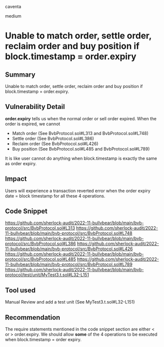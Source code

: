 caventa

medium

# Unable to match order, settle order, reclaim order and buy position if block.timestamp = order.expiry

## Summary
Unable to match order, settle order, reclaim order and buy position if block.timestamp = order.expiry.

## Vulnerability Detail

**order.expiry** tells us when the normal order or sell order expired. When the order is expired, we cannot 

* Match order (See BvbProtocol.sol#L313 and BvbProtocol.sol#L748)
* Settle order (See BvbProtocol.sol#L386)
* Reclaim order (See BvbProtocol.sol#L426)
* Buy position (See BvbProtocol.sol#L485 and BvbProtocol.sol#L789)

It is like user cannot do anything when block.timestamp is exactly the same as order expiry.

## Impact
Users will experience a transaction reverted error when the order expiry date = block timestamp for all these 4 operations.

## Code Snippet
https://github.com/sherlock-audit/2022-11-bullvbear/blob/main/bvb-protocol/src/BvbProtocol.sol#L313
https://github.com/sherlock-audit/2022-11-bullvbear/blob/main/bvb-protocol/src/BvbProtocol.sol#L748
https://github.com/sherlock-audit/2022-11-bullvbear/blob/main/bvb-protocol/src/BvbProtocol.sol#L386
https://github.com/sherlock-audit/2022-11-bullvbear/blob/main/bvb-protocol/src/BvbProtocol.sol#L426
https://github.com/sherlock-audit/2022-11-bullvbear/blob/main/bvb-protocol/src/BvbProtocol.sol#L485
https://github.com/sherlock-audit/2022-11-bullvbear/blob/main/bvb-protocol/src/BvbProtocol.sol#L789
https://github.com/sherlock-audit/2022-11-bullvbear/blob/main/bvb-protocol/test/unit/MyTest3.t.sol#L32-L151

## Tool used
Manual Review and add a test unit (See MyTest3.t.sol#L32-L151)

## Recommendation
The require statements mentioned in the code snippet section are either < or > order.expiry. We should allow **some** of the 4 operations to be executed when block.timestamp = order expiry.